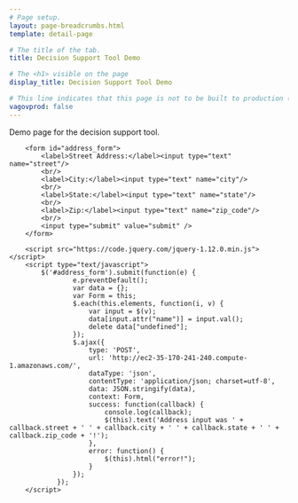 ```yaml
---
# Page setup.
layout: page-breadcrumbs.html
template: detail-page

# The title of the tab.
title: Decision Support Tool Demo

# The <h1> visible on the page
display_title: Decision Support Tool Demo

# This line indicates that this page is not to be built to production (www.va.gov)
vagovprod: false
---
```


<div class="va-introtext">
Demo page for the decision support tool. 
</div>

        <form id="address_form">
            <label>Street Address:</label><input type="text" name="street"/>
            <br/>
            <label>City:</label><input type="text" name="city"/>
            <br/>
            <label>State:</label><input type="text" name="state"/>
            <br/>
            <label>Zip:</label><input type="text" name="zip_code"/>
            <br/>
            <input type="submit" value="submit" />
        </form>
        
        <script src="https://code.jquery.com/jquery-1.12.0.min.js"></script>
        <script type="text/javascript">
            $('#address_form').submit(function(e) {
                    e.preventDefault();
                    var data = {};
                    var Form = this;
                    $.each(this.elements, function(i, v) {
                        var input = $(v);
                        data[input.attr("name")] = input.val();
                        delete data["undefined"];
                    });
                    $.ajax({
                        type: 'POST',
                        url: 'http://ec2-35-170-241-240.compute-1.amazonaws.com/',
                        dataType: 'json',
                        contentType: 'application/json; charset=utf-8',
                        data: JSON.stringify(data),
                        context: Form,
                        success: function(callback) {
                            console.log(callback);
                            $(this).text('Address input was ' + callback.street + ' ' + callback.city + ' ' + callback.state + ' ' + callback.zip_code + '!');
                        },
                        error: function() {
                            $(this).html("error!");
                        }
                    });
                });
        </script>
